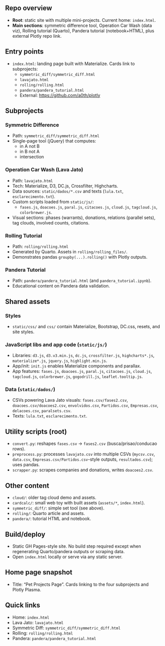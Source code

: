 ## Repo overview

- **Root**: static site with multiple mini-projects. Current home: `index.html`.
- **Main sections**: symmetric difference tool, Operation Car Wash (data viz), Rolling tutorial (Quarto), Pandera tutorial (notebook+HTML), plus external Plotly repo link.

## Entry points

- `index.html`: landing page built with Materialize. Cards link to subprojects:
  - `symmetric_diff/symmetric_diff.html`
  - `lavajato.html`
  - `rolling/rolling.html`
  - `pandera/pandera_tutorial.html`
  - External: https://github.com/a0th/plotly

## Subprojects

### Symmetric Difference
- Path: `symmetric_diff/symmetric_diff.html`
- Single-page tool (jQuery) that computes:
  - in A not B
  - in B not A
  - intersection

### Operation Car Wash (Lava Jato)
- Path: `lavajato.html`
- Tech: Materialize, D3, DC.js, Crossfilter, Highcharts.
- Data sources: `static/dados/*.csv` and texts (`lula.txt`, `esclarecimento.txt`).
- Custom scripts loaded from `static/js/`:
  - `fases.js`, `doacoes.js`, `paral.js`, `citacoes.js`, `cloud.js`, `tagcloud.js`, `colorbrewer.js`.
- Visual sections: phases (warrants), donations, relations (parallel sets), tag clouds, involved counts, citations.

### Rolling Tutorial
- Path: `rolling/rolling.html`
- Generated by Quarto. Assets in `rolling/rolling_files/`.
- Demonstrates pandas `groupby(...).rolling()` with Plotly outputs.

### Pandera Tutorial
- Path: `pandera/pandera_tutorial.html` (and `pandera_tutorial.ipynb`).
- Educational content on Pandera data validation.

## Shared assets

### Styles
- `static/css/` and `css/` contain Materialize, Bootstrap, DC.css, resets, and site styles.

### JavaScript libs and app code (`static/js/`)
- Libraries: `d3.js`, `d3.v3.min.js`, `dc.js`, `crossfilter.js`, `highcharts*.js`, `materialize*.js`, `jquery.js`, `highlight.min.js`.
- App/init: `init.js` enables Materialize components and parallax.
- App features: `fases.js`, `doacoes.js`, `paral.js`, `citacoes.js`, `cloud.js`, `tagcloud.js`, `colorbrewer.js`, `gogodrill.js`, `leaflet.tooltip.js`.

### Data (`static/dados/`)
- CSVs powering Lava Jato visuals: `fases.csv/fases2.csv`, `doacoes.csv/doacoes2.csv`, `envolvidos.csv`, `Partidos.csv`, `Empresas.csv`, `delacoes.csv`, `paralsets.csv`.
- Texts: `lula.txt`, `esclarecimento.txt`.

## Utility scripts (root)

- `convert.py`: reshapes `fases.csv` → `fases2.csv` (busca/prisao/conducao rows).
- `preprocess.py`: processes `lavajato.csv` into multiple CSVs (`mycsv.csv`, `data.csv`, `Empresas.csv/Partidos.csv`-style outputs, `resultados.csv`); uses pandas.
- `scrapper.py`: scrapes companies and donations, writes `doacoes2.csv`.

## Other content

- `cloud/`: older tag cloud demo and assets.
- `cardcalc/`: small web toy with built assets (`assets/*`, `index.html`).
- `symmetric_diff/`: simple set tool (see above).
- `rolling/`: Quarto article and assets.
- `pandera/`: tutorial HTML and notebook.

## Build/deploy

- Static GH Pages-style site. No build step required except when regenerating Quarto/pandera outputs or scraping data.
- Open `index.html` locally or serve via any static server.

## Home page snapshot

- Title: “Pet Projects Page”. Cards linking to the four subprojects and Plotly Plasma.

## Quick links

- Home: `index.html`
- Lava Jato: `lavajato.html`
- Symmetric Diff: `symmetric_diff/symmetric_diff.html`
- Rolling: `rolling/rolling.html`
- Pandera: `pandera/pandera_tutorial.html`


